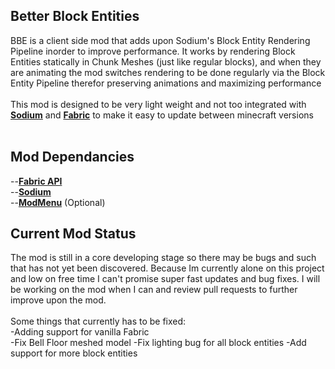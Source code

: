 ## Better Block Entities

BBE is a client side mod that adds upon Sodium's Block Entity Rendering Pipeline inorder to improve performance.
It works by rendering Block Entities statically in Chunk Meshes (just like regular blocks), and when they are animating 
the mod switches rendering to be done regularly via the Block Entity Pipeline therefor preserving animations and maximizing
performance<br/><br/>
This mod is designed to be very light weight and not too integrated with **[Sodium](https://modrinth.com/mod/sodium)** and **[Fabric](https://fabricmc.net/use/)** to make it easy to update between
minecraft versions<br/><br/>
## Mod Dependancies
--**[Fabric API](https://fabricmc.net/use/)**<br/>
--**[Sodium](https://modrinth.com/mod/sodium)**<br/>
--**[ModMenu](https://modrinth.com/mod/modmenu)** (Optional)

## Current Mod Status
The mod is still in a core developing stage so there may be bugs and such that has not yet been discovered. Because Im currently 
alone on this project and low on free time I can't promise super fast updates and bug fixes. I will be working on the mod when I can
and review pull requests to further improve upon the mod.<br/><br/>
Some things that currently has to be fixed: <br/>
-Adding support for vanilla Fabric<br/>
-Fix Bell Floor meshed model
-Fix lighting bug for all block entities
-Add support for more block entities
